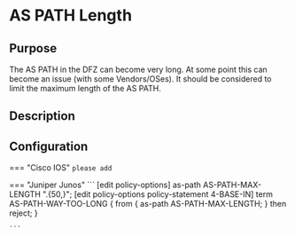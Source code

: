 # AS PATH Length 

## Purpose
The AS PATH in the DFZ can become very long. At some point this can become an issue (with some Vendors/OSes). It should be considered to limit the maximum length of the AS PATH. 
 
## Description

## Configuration

=== "Cisco IOS"
    ```
    please add
    ``` 

=== "Juniper Junos"
    ```
[edit policy-options]
as-path AS-PATH-MAX-LENGTH ".{50,}";
[edit policy-options policy-statement 4-BASE-IN]
term AS-PATH-WAY-TOO-LONG {
    from {
        as-path AS-PATH-MAX-LENGTH;
    }
    then reject;
}

    ```
